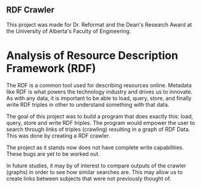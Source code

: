 ## RDF Crawler

This project was made for Dr. Reformat and the Dean's Research Award at the University of Alberta's Faculty of Engineering. 

# Analysis of Resource Description Framework (RDF) 

The RDF is a common tool used for describing resources online. Metadata like RDF is what powers the technology industry and drives us to innovate. As with any data, it is important to be able to load, query, store, and finally write RDF triples in other to understand something with that data. 

The goal of this project was to build a program that does exactly this: load, query, store and write RDF triples. The program would empower the user to search through links of triples (crawling) resulting in a graph of RDF Data. This was done by creating a RDF crawler. 

The project as it stands now does not have complete write capabilities. These bugs are yet to be worked out. 

In future studies, it may by of interest to compare outputs of the crawler (graphs) in order to see how similar searches are. This may allow us to create links between subjects that were not previously thought of. 
